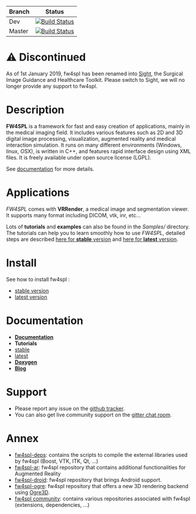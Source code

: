 | Branch |    Status |
|--------|-----------|
| Dev    | [![Build Status](https://travis-ci.org/fw4spl-org/fw4spl.svg?branch=dev)](https://travis-ci.org/fw4spl-org/fw4spl) |
| Master | [![Build Status](https://travis-ci.org/fw4spl-org/fw4spl.svg?branch=master)](https://travis-ci.org/fw4spl-org/fw4spl) |

:warning: Discontinued
============

As of 1st January 2019, fw4spl has been renamed into [Sight](https://github.com/IRCAD-IHU/sight), the Surgical Image Guidance and Healthcare Toolkit. Please switch to Sight, we will no longer provide any support to fw4spl.

Description
===========

**FW4SPL** is a framework for fast and easy creation of applications, mainly in the medical imaging field.
It includes various features such as 2D and 3D digital image processing, visualization, augmented reality and medical interaction simulation. It runs on many different environments (Windows, linux, OSX), is written in C++, and features rapid interface design using XML files.
It is freely available under open source license (LGPL).

See [documentation](http://fw4spl.readthedocs.org/) for more details.

Applications
============

*FW4SPL* comes with **VRRender**, a medical image and segmentation viewer. It supports many format including DICOM, vtk, inr, etc...

Lots of **tutorials** and **examples** can also be found in the *Samples/* directory. The tutorials can help you to learn smoothly how to use *FW4SPL*, detailed steps are described [here for **stable** version](http://fw4spl.readthedocs.io/en/master/Tutorials/index.html)  and [here for **latest** version](http://fw4spl.readthedocs.io/en/dev/Tutorials/index.html).

Install
=======

See how to install fw4spl :
* [stable version](http://fw4spl.readthedocs.org/en/master/Installation/index.html)
* [latest version](http://fw4spl.readthedocs.org/en/dev/Installation/index.html)

Documentation
=============

* **[Documentation](http://fw4spl.readthedocs.org/)**
* **Tutorials**
 * [stable](http://fw4spl.readthedocs.io/en/master/Tutorials/index.html)
 * [latest](http://fw4spl.readthedocs.io/en/dev/Tutorials/index.html)
* **[Doxygen](http://fw4spl-org.github.io/fw4spl-dox/)**
* **[Blog](http://fw4spl-org.github.io/fw4spl-blog/)**

Support
===========

- Please report any issue on the [github tracker](https://github.com/fw4spl-org/fw4spl/issues).
- You can also get live community support on the [gitter chat room](https://gitter.im/fw4spl-org/support).

Annex
=====

* [fw4spl-deps](https://github.com/fw4spl-org/fw4spl-deps): contains the scripts to compile the external libraries used by fw4spl (Boost, VTK, ITK, Qt, ...)
* [fw4spl-ar](https://github.com/fw4spl-org/fw4spl-ar): fw4spl repository that contains additional functionalities for Augmented Reality
* [fw4spl-droid](https://github.com/fw4spl-org/fw4spl-droid): fw4spl repository that brings Android support.
* [fw4spl-ogre](https://github.com/fw4spl-org/fw4spl-ogre): fw4spl repository that offers a new 3D rendering backend using [Ogre3D](http://www.ogre3d.org/).
* [fw4spl community](https://github.com/fw4spl-org): contains various repositories associated with fw4spl (extensions, dependencies, ...)
